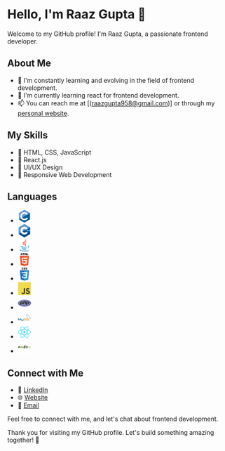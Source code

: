 # Hello, I'm Raaz Gupta 👋

Welcome to my GitHub profile! I'm Raaz Gupta, a passionate frontend developer.

## About Me

- 🌱 I'm constantly learning and evolving in the field of frontend development.
- 🔭 I'm currently learning react for frontend development.
- 📫 You can reach me at [(raazgupta958@gmail.com)] or through my [personal website](https://www.raazgupta.com.np).

## My Skills

- 🔧 HTML, CSS, JavaScript
- 🔧 React.js
- 🔧 UI/UX Design
- 🔧 Responsive Web Development

## Languages 

- <a href="https://www.cprogramming.com/" target="_blank" rel="noreferrer">
    <img src="https://raw.githubusercontent.com/devicons/devicon/master/icons/c/c-original.svg" alt="C" width="30" height="30"/>
  </a> 

- <a href="https://www.w3schools.com/cpp/" target="_blank" rel="noreferrer">
    <img src="https://raw.githubusercontent.com/devicons/devicon/master/icons/cplusplus/cplusplus-original.svg" alt="C++" width="30" height="30"/>
  </a> 

- <a href="https://www.java.com/" target="_blank" rel="noreferrer">
    <img src="https://raw.githubusercontent.com/devicons/devicon/master/icons/java/java-original.svg" alt="Java" width="30" height="30"/>
  </a> 

- <a href="https://www.w3.org/html/" target="_blank" rel="noreferrer">
    <img src="https://raw.githubusercontent.com/devicons/devicon/master/icons/html5/html5-original-wordmark.svg" alt="HTML" width="30" height="30"/>
  </a> 

- <a href="https://www.w3schools.com/css/" target="_blank" rel="noreferrer">
    <img src="https://raw.githubusercontent.com/devicons/devicon/master/icons/css3/css3-original-wordmark.svg" alt="CSS" width="30" height="30"/>
  </a> 

- <a href="https://developer.mozilla.org/en-US/docs/Web/JavaScript" target="_blank" rel="noreferrer">
    <img src="https://raw.githubusercontent.com/devicons/devicon/master/icons/javascript/javascript-original.svg" alt="JavaScript" width="30" height="30"/>
  </a> 

- <a href="https://www.php.net/" target="_blank" rel="noreferrer">
    <img src="https://raw.githubusercontent.com/devicons/devicon/master/icons/php/php-original.svg" alt="PHP" width="30" height="30"/>
  </a> 

- <a href="https://www.mysql.com/" target="_blank" rel="noreferrer">
    <img src="https://raw.githubusercontent.com/devicons/devicon/master/icons/mysql/mysql-original-wordmark.svg" alt="MySQL" width="30" height="30"/>
  </a> 

- <a href="https://reactjs.org/" target="_blank" rel="noreferrer">
    <img src="https://raw.githubusercontent.com/devicons/devicon/master/icons/react/react-original.svg" alt="React" width="30" height="30"/>
  </a> 

- <a href="https://nodejs.org/" target="_blank" rel="noreferrer">
    <img src="https://raw.githubusercontent.com/devicons/devicon/master/icons/nodejs/nodejs-original-wordmark.svg" alt="Node.js" width="30" height="30"/>
  </a>



## Connect with Me

- 💼 [LinkedIn](https://www.linkedin.com/in/raaz-gupta-0426a3198/)
- 🌐 [Website](https://www.raazgupta.com.np)
- 📧 [Email](raazgupta958@gmail.com)

Feel free to connect with me, and let's chat about frontend development.

Thank you for visiting my GitHub profile. Let's build something amazing together! 🚀
